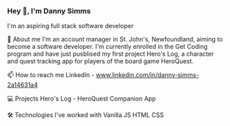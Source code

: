 ### Hey 👋, I'm Danny Simms

I'm an aspiring full stack software developer

🤔 About me 
I'm an account manager in St. John's, Newfoundland, aiming to become a software developer. I'm currently enrolled
in the Get Coding program and have just pusblised my first project Hero's Log, a character and quest tracking app
for players of the board game HeroQuest.

📫 How to reach me
LinkedIn - www.linkedin.com/in/danny-simms-2a14631a4

💻 Projects
Hero's Log - HeroQuest Companion App


🛠 Technologies I've worked with
Vanilla JS
HTML
CSS



<!--
**GreyNewfie/GreyNewfie** is a ✨ _special_ ✨ repository because its `README.md` (this file) appears on your GitHub profile.

Here are some ideas to get you started:

- 🔭 I’m currently working on ...
- 🌱 I’m currently learning ...
- 👯 I’m looking to collaborate on ...
- 🤔 I’m looking for help with ...
- 💬 Ask me about ...
- 📫 How to reach me: ...
- 😄 Pronouns: ...
- ⚡ Fun fact: ...
-->
